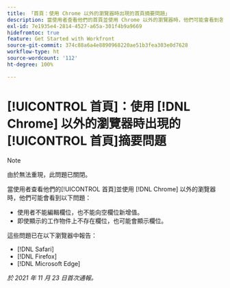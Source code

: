 ```yaml
---
title: 「首頁：使用 Chrome 以外的瀏覽器時出現的首頁摘要問題」
description: 當使用者查看他們的首頁並使用 Chrome 以外的瀏覽器時，他們可能會看到各種問題。
exl-id: 7e1935e4-2814-4527-a65a-301f4b9a9669
hidefromtoc: true
feature: Get Started with Workfront
source-git-commit: 374c88a6a4e8890968220ae51b3fea303e0d7628
workflow-type: ht
source-wordcount: '112'
ht-degree: 100%

---
```


# [!UICONTROL  首頁]：使用 [!DNL Chrome] 以外的瀏覽器時出現的[!UICONTROL  首頁]摘要問題

>[!NOTE]
>
>由於無法重現，此問題已關閉。


當使用者查看他們的[!UICONTROL 首頁]並使用 [!DNL Chrome] 以外的瀏覽器時，他們可能會看到以下問題：

* 使用者不能編輯欄位，也不能向空欄位新增值。
* 即使顯示的工作物件上不存在欄位，也可能會顯示欄位。

這些問題已在以下瀏覽器中報告：

* [!DNL Safari]
* [!DNL Firefox]
* [!DNL Microsoft Edge]

_於 2021 年 11 月 23 日首次通報。_
